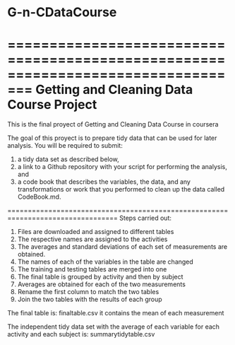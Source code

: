 # G-n-CDataCourse
=================================================================================
Getting and Cleaning Data Course Project
=================================================================================
This is the final proyect of Getting and Cleaning Data Course in coursera

The goal of this proyect is to prepare tidy data that can be used for later analysis. You will be required to submit: 
1) a tidy data set as described below, 
2) a link to a Github repository with your script for performing the analysis, and 
3) a code book that describes the variables, the data, and any transformations or work that you performed to clean up the data called CodeBook.md.

=================================================================================
Steps carried out:
1. Files are downloaded and assigned to different tables
2. The respective names are assigned to the activities
3. The averages and standard deviations of each set of measurements are obtained.
4. The names of each of the variables in the table are changed
5. The training and testing tables are merged into one
6. The final table is grouped by activity and then by subject
7. Averages are obtained for each of the two measurements
8. Rename the first column to match the two tables
9. Join the two tables with the results of each group

The final table is: finaltable.csv
it contains the mean of each measurement

The independent tidy data set with the average of each variable for each activity and each subject is:
summarytidytable.csv